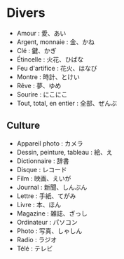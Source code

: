 # Divers

- Amour : 愛、あい
- Argent, monnaie : 金、かね
- Clé : 鍵、かぎ
- Étincelle : 火花、ひばな
- Feu d'artifice : 花火、はなび
- Montre : 時計、とけい
- Rêve : 夢、ゆめ
- Sourire : にこにこ
- Tout, total, en entier : 全部、ぜんぶ

## Culture

- Appareil photo : カメラ
- Dessin, peinture, tableau : 絵、え
- Dictionnaire : 辞書
- Disque : レコード
- Film : 映画、えいが
- Journal : 新聞、しんぶん
- Lettre : 手紙、てがみ
- Livre : 本、ほん
- Magazine : 雑誌、ざっし
- Ordinateur : パソコン
- Photo : 写真、しゃしん
- Radio : ラジオ
- Télé : テレビ
